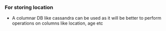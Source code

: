 ### For storing location
- A columnar DB like cassandra can be used as it will be better to perform operations on columns like location, age etc 